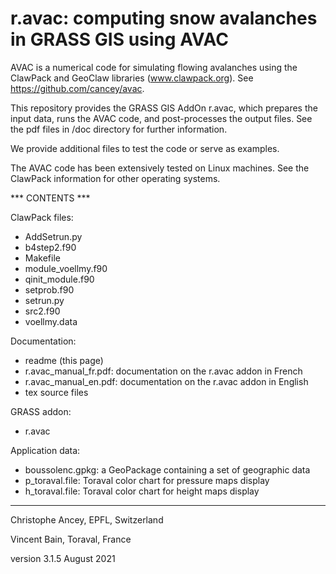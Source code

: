 # r.avac: computing snow avalanches in GRASS GIS using AVAC

AVAC is a numerical code for simulating flowing avalanches using the ClawPack and GeoClaw libraries (www.clawpack.org). See https://github.com/cancey/avac.

This repository provides the GRASS GIS AddOn r.avac, which prepares the input data, runs the AVAC code, and post-processes the output files.
See the pdf files in /doc directory for further information.

We provide additional files to test the code or serve as examples.

The AVAC code has been extensively tested on Linux machines. See the ClawPack information for other operating systems.


*** CONTENTS ***


ClawPack files:
- AddSetrun.py
- b4step2.f90
- Makefile
- module_voellmy.f90
- qinit_module.f90
- setprob.f90
- setrun.py
- src2.f90
- voellmy.data

Documentation:
- readme (this page)
- r.avac_manual_fr.pdf: documentation on the r.avac addon in French
- r.avac_manual_en.pdf: documentation on the r.avac addon in English
- tex source files

GRASS addon:
- r.avac

Application data:
- boussolenc.gpkg: a GeoPackage containing a set of geographic data
- p_toraval.file: Toraval color chart for pressure maps display
- h_toraval.file: Toraval color chart for height maps display

***************

Christophe Ancey, EPFL, Switzerland

Vincent Bain, Toraval, France

version 3.1.5 August 2021
